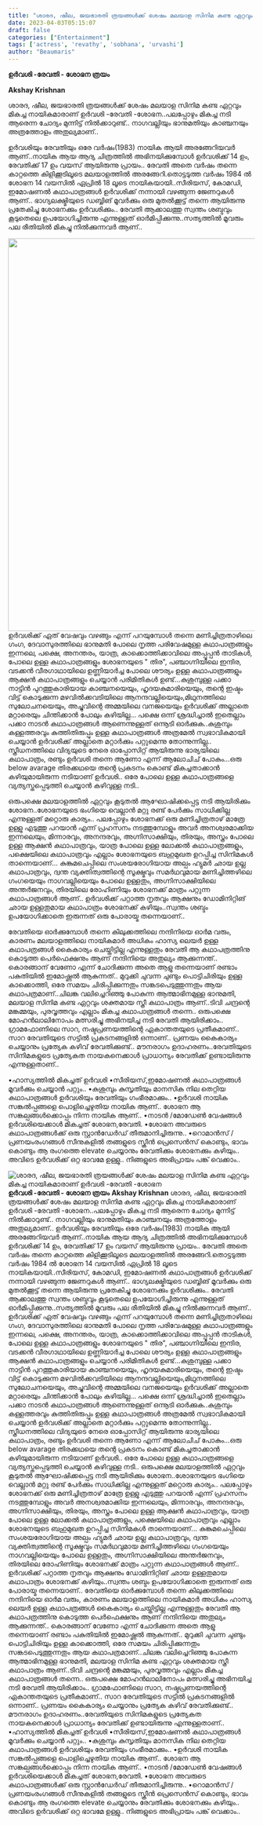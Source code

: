 ```yaml
---
title: "ശാരദ, ഷീല, ജയഭാരതി ത്രയങ്ങൾക്ക് ശേഷം മലയാള സിനിമ കണ്ട ഏറ്റവും മികച്ച നായികമാരാണ് ഉർവശി -രേവതി -ശോഭന"
date: 2023-04-03T05:15:07
draft: false
categories: ["Entertainment"]
tags: ['actress', 'revathy', 'sobhana', 'urvashi']
author: "Beaumaris"
---
```


<strong>ഉർവശി -രേവതി - ശോഭന ത്രയം</strong>

<strong>Akshay Krishnan</strong>

ശാരദ, ഷീല, ജയഭാരതി ത്രയങ്ങൾക്ക് ശേഷം മലയാള സിനിമ കണ്ട ഏറ്റവും മികച്ച നായികമാരാണ് ഉർവശി -രേവതി -ശോഭന..പലപ്പോഴും മികച്ച നടി ആരെന്ന ചോദ്യം മുന്നിട്ട് നിൽക്കാറുണ്ട്.. നാഗവല്ലിയും ഭാനുമതിയും കാഞ്ചനയും അത്രത്തോളം അതുല്യമാണ്..

ഉർവശിയും രേവതിയും ഒരേ വർഷം(1983) നായിക ആയി അരങ്ങേറിയവർ ആണ്..നായിക ആയ ആദ്യ ചിത്രത്തിൽ അഭിനയിക്കുമ്പോൾ ഉർവശിക്ക് 14 ഉം, രേവതിക്ക് 17 ഉം വയസ് ആയിരുന്നു പ്രായം..
രേവതി അതെ വർഷം തന്നെ കാറ്റത്തെ കിളിക്കൂടിലൂടെ മലയാളത്തിൽ അരങ്ങേറി.തൊട്ടടുത്ത വർഷം 1984 ൽ ശോഭന 14 വയസിൽ ഏപ്രിൽ 18 ലൂടെ നായികയായി..സീരിയസ്, കോമഡി, ഇമോഷണൽ കഥാപാത്രങ്ങൾ ഉർവശിക്ക് നന്നായി വഴങ്ങുന്ന ജേണറുകൾ ആണ്.. ഭാഗ്യലക്ഷ്മിയുടെ ഡബ്ബിങ് മൂവർക്കും ഒരു മുതൽക്കൂട്ട് തന്നെ ആയിരുന്നു പ്രതേകിച്ചു ശോഭനക്കും ഉർവശിക്കും.. രേവതി ആക്കാലത്തു സ്വന്തം ശബ്ദവും കൂടുതെലെ ഉപയോഗിച്ചിരുന്നു എന്നുള്ളത് ഓർമിപ്പിക്കുന്നു..സത്യത്തിൽ മൂവരും പല രീതിയിൽ മികച്ചു നിൽക്കുന്നവർ ആണ്..

<img class="size-large wp-image-390017 aligncenter" src="https://cdn.boolokam.com/articles/2023/04/qee-1024x1024.jpg" alt="" width="800" height="800" />ഉർവശിക്ക് ഏത് വേഷവും വഴങ്ങും എന്ന് പറയുമ്പോൾ തന്നെ മണിച്ചിത്രതാഴിലെ ഗംഗ, ദേവാസുരത്തിലെ ഭാനുമതി പോലെ നൃത്ത പരിവേഷമുള്ള കഥാപാത്രങ്ങളും ഇന്നലെ, പക്ഷെ, അനന്തരം, യാത്ര, കാക്കൊത്തിക്കാവിലെ അപ്പൂപ്പൻ താടികൾ, പോലെ ഉള്ള കഥാപാത്രങ്ങളും ശോഭനയുടെ " തിര", പഞ്ചാഗ്നിയിലെ ഇന്ദിര, വടക്കൻ വീരഗാഥായിലെ ഉണ്ണിയാർച്ച പോലെ ശൗര്യം ഉള്ള കഥാപാത്രങ്ങളും ആക്ഷൻ കഥാപാത്രങ്ങളും ചെയ്യാൻ പരിമിതികൾ ഉണ്ട്...കുശുമ്പുള്ള പക്കാ നാട്ടിൻ പുറത്തുകാരിയായ കാഞ്ചനയെയും, ഹൃദയകുമാരിയെയും, തന്റെ ഇഷ്ടം വിട്ട് കൊടുക്കുന്ന മഴവിൽക്കവടിയിലെ ആനന്ദവല്ലിയെയും,മിഥുനത്തിലെ സുലോചനയെയും, അച്ചുവിന്റെ അമ്മയിലെ വനജയെയും ഉർവശിക്ക് അല്ലാതെ മറ്റാരെയും ചിന്തിക്കാൻ പോലും കഴിയില്ല... പക്ഷെ ഒന്ന് ശ്രദ്ധിച്ചാൽ ഇതെല്ലാം പക്കാ നാടൻ കഥാപാത്രങ്ങൾ ആണെന്നുള്ളത് ഒന്നൂടി ഓർക്കുക..കുശുമ്പും കള്ളത്തരവും കുത്തിതിരുപ്പും ഉള്ള കഥാപാത്രങ്ങൾ അത്രമേൽ സ്വഭാവികമായി ചെയ്യാൻ ഉർവശിക്ക് അല്ലാതെ മറ്റാർക്കും പറ്റുമെന്നു തോന്നുന്നില്ല.. സ്ത്രീധനത്തിലെ വിദ്യയുടെ നേരെ ഓപ്പോസിറ്റ് ആയിരുന്നു ഭാര്യയിലെ കഥാപാത്രം, രണ്ടും ഉർവശി തന്നെ ആണോ എന്ന് ആലോചിച് പോകും...ഒരു below avarage തിരക്കഥയെ തന്റെ പ്രകടനം കൊണ്ട് മികച്ചതാക്കാൻ കഴിയുമായിരുന്ന നടിയാണ് ഉർവശി.. ഒരേ പോലെ ഉള്ള കഥാപാത്രങ്ങളെ വ്യത്യസ്തപ്പെടുത്തി ചെയ്യാൻ കഴിവുള്ള നടി..

ഒരുപക്ഷെ മലയാളത്തിൽ ഏറ്റവും കൂടുതൽ ആഘോഷിക്കപ്പെട്ട നടി ആയിരിക്കും ശോഭന..ശോഭനയുടെ ഭംഗിയെ വെല്ലാൻ മറ്റു രണ്ട് പേർക്കും സാധിക്കില്ല എന്നുള്ളത് മറ്റൊരു കാര്യം.. പലപ്പോഴും ശോഭനക്ക് ഒരു മണിച്ചിത്രതാഴ് മാത്രേ ഉള്ളു എടുത്തു പറയാൻ എന്ന് പ്രഹസനം നടത്തുമ്പോളും അവർ അനശ്വരമാക്കിയ ഇന്നലെയും, മിന്നാരവും, അനന്ദരവും, അഗ്നിസാക്ഷിയും, തിരയും, അസ്ത്രം പോലെ ഉള്ള ആക്ഷൻ കഥാപാത്രവും, യാത്ര പോലെ ഉള്ള ലോക്കൽ കഥാപാത്രങ്ങളും, പക്ഷെയിലെ കഥാപാത്രവും എല്ലാം ശോഭനയുടെ ബഹുമുഖത ഉറപ്പിച്ച സിനിമകൾ താന്നെയാണ്... കുങ്കുമചെപ്പിലെ സംശയരോഗിയായ അല്പം ഹ്യുമർ ഛായ ഉല്ല കഥാപാത്രവും, ദ്വന്ത വ്യക്തിത്വത്തിന്റെ സൂക്ഷ്മവും സമർഥവുമായ മണിച്ചിത്തഴിലെ ഗംഗയെയും നാഗവല്ലിയെയും പോലെ ഉള്ളതും, അഗ്നിസാക്ഷിയിലെ അന്തർജനവും, തിരയിലെ രോഹിണിയും ശോഭനക്ക് മാത്രം പറ്റുന്ന കഥാപാത്രങ്ങൾ ആണ്.. ഉർവശിക്ക് പറ്റാത്ത നൃതവും ആക്ഷനും ഡോമിനിറ്റിങ് ഛായ ഉള്ളതുമായ കഥാപാത്രം ശോഭനക്ക് കഴിയും..സ്വന്തം ശബ്ദം ഉപയോഗിക്കാതെ ഇരുന്നത് ഒരു പോരായ്മ തന്നെയാണ്..

രേവതിയെ ഓർക്കുമ്പോൾ തന്നെ കിലുക്കത്തിലെ നന്ദിനിയെ ഓർമ വരും, കാരണം മലയാളത്തിലെ നായികമാർ അധികം ഹാസ്യ ലെയർ ഉള്ള കഥാപത്രങ്ങൾ കൈകാര്യം ചെയ്തിട്ടില്ല എന്നുള്ളതും രേവതി ആ കഥാപത്രത്തിനു കൊടുത്ത പെർഫെക്ഷനും ആണ് നന്ദിനിയെ അതുല്യം ആക്കുന്നന്ത്.. കൊരങ്ങാന് വേണോ എന്ന് ചോദിക്കുന്ന അതെ ആളു തന്നെയാണ് രണ്ടാം പകുതിയിൽ ഇമോഷ്ണൽ ആകുന്നത്.. മുറുക്കി ചുവന്ന ചുണ്ടും പൊട്ടിചിരിയും ഉള്ള കാക്കൊത്തി, ഒരേ സമയം ചിരിപ്പിക്കുന്നതും സങ്കടപെടുത്തുന്നതും ആയ കഥാപത്രമാണ്..ചിലങ്ക വലിച്ചെറിഞ്ഞു പോകുന്ന ആത്മാഭിനമുള്ള ഭാനുമതി, മലയാള സിനിമ കണ്ട ഏറ്റവും ശക്തമായ സ്ത്രീ കഥാപാത്രം ആണ്..ടിവി ചന്ദ്രന്റെ മങ്കമ്മയും, പുരവൃത്തവും എല്ലാം മികച്ച കഥാപാത്രങ്ങൾ തന്നെ.. ഒരുപക്ഷെ മോഹൻലാലിനോപം മത്സരിച്ചു അഭിനയിച്ച നടി രേവതി ആയിരിക്കാം.. ഗ്രാമഫോണിലെ സാറ, നഷ്ടപ്രണയത്തിന്റെ ഏകാന്തതയുടെ പ്രതീകമാണ്.. സാറ രേവതിയുടെ സട്ടിൽ പ്രകടനങ്ങളിൽ ഒന്നാണ്.. പ്രണയം കൈകാര്യം ചെയ്യാനും പ്രത്യേക കഴിവ് രേവതിക്കുണ്ട്.. മൗനരാഗം ഉദാഹരണം..രേവതിയുടെ സിനിമകളുടെ പ്രത്യേകത നായകനെക്കാൾ പ്രാധാന്യം രേവതിക്ക് ഉണ്ടായിരുന്നു എന്നുള്ളതാണ്..

•ഹാസ്യത്തിൽ മികച്ചത് ഉർവശി
•സീരിയസ്,ഇമോഷണൽ കഥാപാത്രങ്ങൾ മൂവർക്കും ചെയ്യാൻ പറ്റും..
•കുശുമ്പും കുസൃതിയും മാനസിക നില തെറ്റിയ കഥാപാത്രങ്ങൾ ഉർവശിയും രേവതിയും ഗംഭീരമാക്കും..
•ഉർവശി നായിക സങ്കൽപ്പങ്ങളെ പൊളിച്ചെഴുതിയ നായിക ആണ്.. ശോഭന ആ സങ്കല്പങ്ങൾക്കൊപ്പം നിന്ന നായിക ആണ്..
•നാടൻ /മോഡേൺ വേഷങ്ങൾ ഉർവശിയെക്കാൾ മികച്ചത് ശോഭന,രേവതി.
•ശോഭന അവരുടെ കഥാപാത്രങ്ങൾക്ക് ഒരു സ്റ്റാൻഡേർഡ് തീരുമാനിച്ചിരുന്നു..
•റൊമാൻസ് /പ്രണയംരംഗങ്ങൾ സീനുകളിൽ തങ്ങളുടെ സ്ക്രീൻ പ്രെസെൻസ് കൊണ്ടും, ഭാവം കൊണ്ടും ആ രംഗത്തെ elevate ചെയ്യാനും രേവതിക്കും ശോഭനക്കും കഴിയും.. അവിടെ ഉർവശിക്ക് ഒറ്റ ഭാവമേ ഉള്ളു..
നിങ്ങളുടെ അഭിപ്രായം പങ്ക് വെക്കാം..


![ശാരദ, ഷീല, ജയഭാരതി ത്രയങ്ങൾക്ക് ശേഷം മലയാള സിനിമ കണ്ട ഏറ്റവും മികച്ച നായികമാരാണ് ഉർവശി -രേവതി -ശോഭന](https://cdn.boolokam.com/articles/2023/04/qee-1024x1024.jpg)**ഉർവശി -രേവതി - ശോഭന ത്രയം** **Akshay Krishnan** ശാരദ, ഷീല, ജയഭാരതി ത്രയങ്ങൾക്ക് ശേഷം മലയാള സിനിമ കണ്ട ഏറ്റവും മികച്ച നായികമാരാണ് ഉർവശി -രേവതി -ശോഭന..പലപ്പോഴും മികച്ച നടി ആരെന്ന ചോദ്യം മുന്നിട്ട് നിൽക്കാറുണ്ട്.. നാഗവല്ലിയും ഭാനുമതിയും കാഞ്ചനയും അത്രത്തോളം അതുല്യമാണ്.. ഉർവശിയും രേവതിയും ഒരേ വർഷം(1983) നായിക ആയി അരങ്ങേറിയവർ ആണ്..നായിക ആയ ആദ്യ ചിത്രത്തിൽ അഭിനയിക്കുമ്പോൾ ഉർവശിക്ക് 14 ഉം, രേവതിക്ക് 17 ഉം വയസ് ആയിരുന്നു പ്രായം.. രേവതി അതെ വർഷം തന്നെ കാറ്റത്തെ കിളിക്കൂടിലൂടെ മലയാളത്തിൽ അരങ്ങേറി.തൊട്ടടുത്ത വർഷം 1984 ൽ ശോഭന 14 വയസിൽ ഏപ്രിൽ 18 ലൂടെ നായികയായി..സീരിയസ്, കോമഡി, ഇമോഷണൽ കഥാപാത്രങ്ങൾ ഉർവശിക്ക് നന്നായി വഴങ്ങുന്ന ജേണറുകൾ ആണ്.. ഭാഗ്യലക്ഷ്മിയുടെ ഡബ്ബിങ് മൂവർക്കും ഒരു മുതൽക്കൂട്ട് തന്നെ ആയിരുന്നു പ്രതേകിച്ചു ശോഭനക്കും ഉർവശിക്കും.. രേവതി ആക്കാലത്തു സ്വന്തം ശബ്ദവും കൂടുതെലെ ഉപയോഗിച്ചിരുന്നു എന്നുള്ളത് ഓർമിപ്പിക്കുന്നു..സത്യത്തിൽ മൂവരും പല രീതിയിൽ മികച്ചു നിൽക്കുന്നവർ ആണ്.. ഉർവശിക്ക് ഏത് വേഷവും വഴങ്ങും എന്ന് പറയുമ്പോൾ തന്നെ മണിച്ചിത്രതാഴിലെ ഗംഗ, ദേവാസുരത്തിലെ ഭാനുമതി പോലെ നൃത്ത പരിവേഷമുള്ള കഥാപാത്രങ്ങളും ഇന്നലെ, പക്ഷെ, അനന്തരം, യാത്ര, കാക്കൊത്തിക്കാവിലെ അപ്പൂപ്പൻ താടികൾ, പോലെ ഉള്ള കഥാപാത്രങ്ങളും ശോഭനയുടെ " തിര", പഞ്ചാഗ്നിയിലെ ഇന്ദിര, വടക്കൻ വീരഗാഥായിലെ ഉണ്ണിയാർച്ച പോലെ ശൗര്യം ഉള്ള കഥാപാത്രങ്ങളും ആക്ഷൻ കഥാപാത്രങ്ങളും ചെയ്യാൻ പരിമിതികൾ ഉണ്ട്...കുശുമ്പുള്ള പക്കാ നാട്ടിൻ പുറത്തുകാരിയായ കാഞ്ചനയെയും, ഹൃദയകുമാരിയെയും, തന്റെ ഇഷ്ടം വിട്ട് കൊടുക്കുന്ന മഴവിൽക്കവടിയിലെ ആനന്ദവല്ലിയെയും,മിഥുനത്തിലെ സുലോചനയെയും, അച്ചുവിന്റെ അമ്മയിലെ വനജയെയും ഉർവശിക്ക് അല്ലാതെ മറ്റാരെയും ചിന്തിക്കാൻ പോലും കഴിയില്ല... പക്ഷെ ഒന്ന് ശ്രദ്ധിച്ചാൽ ഇതെല്ലാം പക്കാ നാടൻ കഥാപാത്രങ്ങൾ ആണെന്നുള്ളത് ഒന്നൂടി ഓർക്കുക..കുശുമ്പും കള്ളത്തരവും കുത്തിതിരുപ്പും ഉള്ള കഥാപാത്രങ്ങൾ അത്രമേൽ സ്വഭാവികമായി ചെയ്യാൻ ഉർവശിക്ക് അല്ലാതെ മറ്റാർക്കും പറ്റുമെന്നു തോന്നുന്നില്ല.. സ്ത്രീധനത്തിലെ വിദ്യയുടെ നേരെ ഓപ്പോസിറ്റ് ആയിരുന്നു ഭാര്യയിലെ കഥാപാത്രം, രണ്ടും ഉർവശി തന്നെ ആണോ എന്ന് ആലോചിച് പോകും...ഒരു below avarage തിരക്കഥയെ തന്റെ പ്രകടനം കൊണ്ട് മികച്ചതാക്കാൻ കഴിയുമായിരുന്ന നടിയാണ് ഉർവശി.. ഒരേ പോലെ ഉള്ള കഥാപാത്രങ്ങളെ വ്യത്യസ്തപ്പെടുത്തി ചെയ്യാൻ കഴിവുള്ള നടി.. ഒരുപക്ഷെ മലയാളത്തിൽ ഏറ്റവും കൂടുതൽ ആഘോഷിക്കപ്പെട്ട നടി ആയിരിക്കും ശോഭന..ശോഭനയുടെ ഭംഗിയെ വെല്ലാൻ മറ്റു രണ്ട് പേർക്കും സാധിക്കില്ല എന്നുള്ളത് മറ്റൊരു കാര്യം.. പലപ്പോഴും ശോഭനക്ക് ഒരു മണിച്ചിത്രതാഴ് മാത്രേ ഉള്ളു എടുത്തു പറയാൻ എന്ന് പ്രഹസനം നടത്തുമ്പോളും അവർ അനശ്വരമാക്കിയ ഇന്നലെയും, മിന്നാരവും, അനന്ദരവും, അഗ്നിസാക്ഷിയും, തിരയും, അസ്ത്രം പോലെ ഉള്ള ആക്ഷൻ കഥാപാത്രവും, യാത്ര പോലെ ഉള്ള ലോക്കൽ കഥാപാത്രങ്ങളും, പക്ഷെയിലെ കഥാപാത്രവും എല്ലാം ശോഭനയുടെ ബഹുമുഖത ഉറപ്പിച്ച സിനിമകൾ താന്നെയാണ്... കുങ്കുമചെപ്പിലെ സംശയരോഗിയായ അല്പം ഹ്യുമർ ഛായ ഉല്ല കഥാപാത്രവും, ദ്വന്ത വ്യക്തിത്വത്തിന്റെ സൂക്ഷ്മവും സമർഥവുമായ മണിച്ചിത്തഴിലെ ഗംഗയെയും നാഗവല്ലിയെയും പോലെ ഉള്ളതും, അഗ്നിസാക്ഷിയിലെ അന്തർജനവും, തിരയിലെ രോഹിണിയും ശോഭനക്ക് മാത്രം പറ്റുന്ന കഥാപാത്രങ്ങൾ ആണ്.. ഉർവശിക്ക് പറ്റാത്ത നൃതവും ആക്ഷനും ഡോമിനിറ്റിങ് ഛായ ഉള്ളതുമായ കഥാപാത്രം ശോഭനക്ക് കഴിയും..സ്വന്തം ശബ്ദം ഉപയോഗിക്കാതെ ഇരുന്നത് ഒരു പോരായ്മ തന്നെയാണ്.. രേവതിയെ ഓർക്കുമ്പോൾ തന്നെ കിലുക്കത്തിലെ നന്ദിനിയെ ഓർമ വരും, കാരണം മലയാളത്തിലെ നായികമാർ അധികം ഹാസ്യ ലെയർ ഉള്ള കഥാപത്രങ്ങൾ കൈകാര്യം ചെയ്തിട്ടില്ല എന്നുള്ളതും രേവതി ആ കഥാപത്രത്തിനു കൊടുത്ത പെർഫെക്ഷനും ആണ് നന്ദിനിയെ അതുല്യം ആക്കുന്നന്ത്.. കൊരങ്ങാന് വേണോ എന്ന് ചോദിക്കുന്ന അതെ ആളു തന്നെയാണ് രണ്ടാം പകുതിയിൽ ഇമോഷ്ണൽ ആകുന്നത്.. മുറുക്കി ചുവന്ന ചുണ്ടും പൊട്ടിചിരിയും ഉള്ള കാക്കൊത്തി, ഒരേ സമയം ചിരിപ്പിക്കുന്നതും സങ്കടപെടുത്തുന്നതും ആയ കഥാപത്രമാണ്..ചിലങ്ക വലിച്ചെറിഞ്ഞു പോകുന്ന ആത്മാഭിനമുള്ള ഭാനുമതി, മലയാള സിനിമ കണ്ട ഏറ്റവും ശക്തമായ സ്ത്രീ കഥാപാത്രം ആണ്..ടിവി ചന്ദ്രന്റെ മങ്കമ്മയും, പുരവൃത്തവും എല്ലാം മികച്ച കഥാപാത്രങ്ങൾ തന്നെ.. ഒരുപക്ഷെ മോഹൻലാലിനോപം മത്സരിച്ചു അഭിനയിച്ച നടി രേവതി ആയിരിക്കാം.. ഗ്രാമഫോണിലെ സാറ, നഷ്ടപ്രണയത്തിന്റെ ഏകാന്തതയുടെ പ്രതീകമാണ്.. സാറ രേവതിയുടെ സട്ടിൽ പ്രകടനങ്ങളിൽ ഒന്നാണ്.. പ്രണയം കൈകാര്യം ചെയ്യാനും പ്രത്യേക കഴിവ് രേവതിക്കുണ്ട്.. മൗനരാഗം ഉദാഹരണം..രേവതിയുടെ സിനിമകളുടെ പ്രത്യേകത നായകനെക്കാൾ പ്രാധാന്യം രേവതിക്ക് ഉണ്ടായിരുന്നു എന്നുള്ളതാണ്.. •ഹാസ്യത്തിൽ മികച്ചത് ഉർവശി •സീരിയസ്,ഇമോഷണൽ കഥാപാത്രങ്ങൾ മൂവർക്കും ചെയ്യാൻ പറ്റും.. •കുശുമ്പും കുസൃതിയും മാനസിക നില തെറ്റിയ കഥാപാത്രങ്ങൾ ഉർവശിയും രേവതിയും ഗംഭീരമാക്കും.. •ഉർവശി നായിക സങ്കൽപ്പങ്ങളെ പൊളിച്ചെഴുതിയ നായിക ആണ്.. ശോഭന ആ സങ്കല്പങ്ങൾക്കൊപ്പം നിന്ന നായിക ആണ്.. •നാടൻ /മോഡേൺ വേഷങ്ങൾ ഉർവശിയെക്കാൾ മികച്ചത് ശോഭന,രേവതി. •ശോഭന അവരുടെ കഥാപാത്രങ്ങൾക്ക് ഒരു സ്റ്റാൻഡേർഡ് തീരുമാനിച്ചിരുന്നു.. •റൊമാൻസ് /പ്രണയംരംഗങ്ങൾ സീനുകളിൽ തങ്ങളുടെ സ്ക്രീൻ പ്രെസെൻസ് കൊണ്ടും, ഭാവം കൊണ്ടും ആ രംഗത്തെ elevate ചെയ്യാനും രേവതിക്കും ശോഭനക്കും കഴിയും.. അവിടെ ഉർവശിക്ക് ഒറ്റ ഭാവമേ ഉള്ളു.. നിങ്ങളുടെ അഭിപ്രായം പങ്ക് വെക്കാം..
